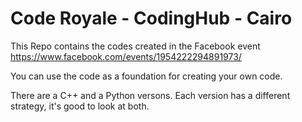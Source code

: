 Code Royale - CodingHub - Cairo
==================

This Repo contains the codes created in the Facebook event https://www.facebook.com/events/1954222294891973/

You can use the code as a foundation for creating your own code.

There are a C++ and a Python versons. Each version has a different strategy, it's good to look at both.

